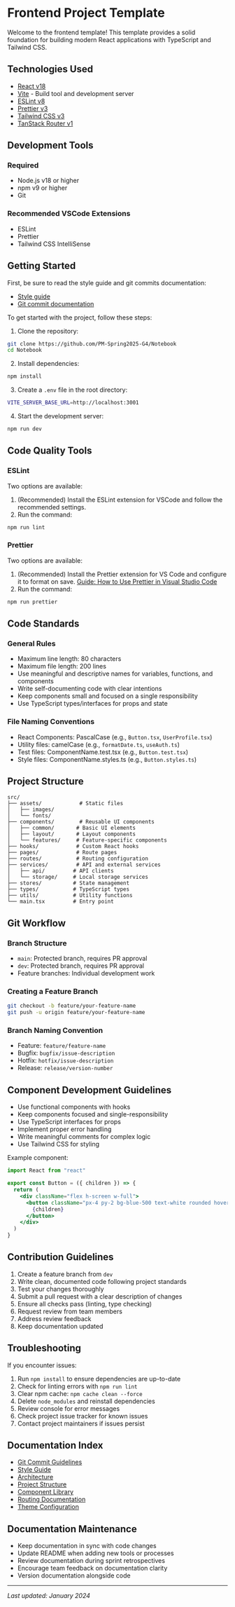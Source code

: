 # Frontend Project Template

Welcome to the frontend template! This template provides a solid foundation for building modern React applications with TypeScript and Tailwind CSS.

## Technologies Used

- [React v18](https://18.react.dev/)
- [Vite](https://vitejs.dev/) - Build tool and development server
- [ESLint v8](https://eslint.org)
- [Prettier v3](https://prettier.io/)
- [Tailwind CSS v3](https://tailwindcss.com/)
- [TanStack Router v1](https://tanstack.com/router/latest)

## Development Tools

### Required

- Node.js v18 or higher
- npm v9 or higher
- Git

### Recommended VSCode Extensions

- ESLint
- Prettier
- Tailwind CSS IntelliSense

## Getting Started

First, be sure to read the style guide and git commits documentation:

- [Style guide](./docs/style-guide/style-guide.md)
- [Git commit documentation](./docs/git-commits/conventional-git-commits.md)

To get started with the project, follow these steps:

1. Clone the repository:

```bash
git clone https://github.com/PM-Spring2025-G4/Notebook
cd Notebook
```

2. Install dependencies:

```bash
npm install
```

3. Create a `.env` file in the root directory:

```bash
VITE_SERVER_BASE_URL=http://localhost:3001
```

4. Start the development server:

```bash
npm run dev
```

## Code Quality Tools

### ESLint

Two options are available:

1. (Recommended) Install the ESLint extension for VSCode and follow the recommended settings.
2. Run the command:

```bash
npm run lint
```

### Prettier

Two options are available:

1. (Recommended) Install the Prettier extension for VS Code and configure it to format on save. [Guide: How to Use Prettier in Visual Studio Code](https://www.freecodecamp.org/news/how-to-use-prettier-in-visual-studio-code/)
2. Run the command:

```bash
npm run prettier
```

## Code Standards

### General Rules

- Maximum line length: 80 characters
- Maximum file length: 200 lines
- Use meaningful and descriptive names for variables, functions, and components
- Write self-documenting code with clear intentions
- Keep components small and focused on a single responsibility
- Use TypeScript types/interfaces for props and state

### File Naming Conventions

- React Components: PascalCase (e.g., `Button.tsx`, `UserProfile.tsx`)
- Utility files: camelCase (e.g., `formatDate.ts`, `useAuth.ts`)
- Test files: ComponentName.test.tsx (e.g., `Button.test.tsx`)
- Style files: ComponentName.styles.ts (e.g., `Button.styles.ts`)

## Project Structure

```
src/
├── assets/            # Static files
│   ├── images/
│   └── fonts/
├── components/        # Reusable UI components
│   ├── common/       # Basic UI elements
│   ├── layout/       # Layout components
│   └── features/     # Feature-specific components
├── hooks/            # Custom React hooks
├── pages/            # Route pages
├── routes/           # Routing configuration
├── services/         # API and external services
│   ├── api/         # API clients
│   └── storage/     # Local storage services
├── stores/          # State management
├── types/           # TypeScript types
├── utils/           # Utility functions
└── main.tsx         # Entry point
```

## Git Workflow

### Branch Structure

- `main`: Protected branch, requires PR approval
- `dev`: Protected branch, requires PR approval
- Feature branches: Individual development work

### Creating a Feature Branch

```bash
git checkout -b feature/your-feature-name
git push -u origin feature/your-feature-name
```

### Branch Naming Convention

- Feature: `feature/feature-name`
- Bugfix: `bugfix/issue-description`
- Hotfix: `hotfix/issue-description`
- Release: `release/version-number`

## Component Development Guidelines

- Use functional components with hooks
- Keep components focused and single-responsibility
- Use TypeScript interfaces for props
- Implement proper error handling
- Write meaningful comments for complex logic
- Use Tailwind CSS for styling

Example component:

```jsx
import React from "react"

export const Button = ({ children }) => {
  return (
    <div className="flex h-screen w-full">
      <button className="px-4 py-2 bg-blue-500 text-white rounded hover:bg-blue-600">
        {children}
      </button>
    </div>
  )
}
```

## Contribution Guidelines

1. Create a feature branch from `dev`
2. Write clean, documented code following project standards
3. Test your changes thoroughly
4. Submit a pull request with a clear description of changes
5. Ensure all checks pass (linting, type checking)
6. Request review from team members
7. Address review feedback
8. Keep documentation updated

## Troubleshooting

If you encounter issues:

1. Run `npm install` to ensure dependencies are up-to-date
2. Check for linting errors with `npm run lint`
3. Clear npm cache: `npm cache clean --force`
4. Delete `node_modules` and reinstall dependencies
5. Review console for error messages
6. Check project issue tracker for known issues
7. Contact project maintainers if issues persist

## Documentation Index

- [Git Commit Guidelines](./docs/git-commits/conventional-git-commits.md)
- [Style Guide](./docs/style-guide/style-guide.md)
- [Architecture](./docs/architecture.md)
- [Project Structure](./docs/structure.md)
- [Component Library](./docs/components.md)
- [Routing Documentation](./docs/routing.md)
- [Theme Configuration](./docs/theme.md)

## Documentation Maintenance

- Keep documentation in sync with code changes
- Update README when adding new tools or processes
- Review documentation during sprint retrospectives
- Encourage team feedback on documentation clarity
- Version documentation alongside code

---

_Last updated: January 2024_
